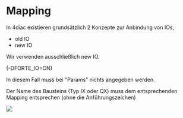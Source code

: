 # Mapping

In 4diac existieren grundsätzlich 2 Konzepte zur Anbindung von IOs,

*   old IO
*   new IO

Wir verwenden ausschließlich new IO.

(-DFORTE\_IO=ON)

In diesem Fall muss bei "Params" nichts angegeben werden.

Der Name des Bausteins (Typ IX oder QX) muss dem entsprechenden Mapping entsprechen (ohne die Anführungszeichen)

![](https://user-images.githubusercontent.com/69573151/191618513-b0cb4639-779f-48a2-a8e7-5088a3b671f3.png)
